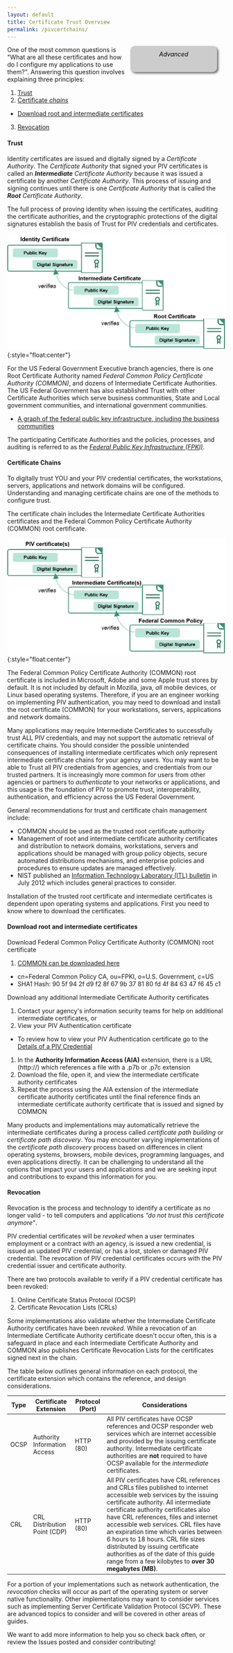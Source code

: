 ```yaml
---
layout: default
title: Certificate Trust Overview
permalink: /pivcertchains/
---
```


<div style="float:right; padding:10px; margin-right:20px; border-radius:10px; width:180px; height:40px; box-shadow:3px 3px 5px 0px; text-align:center; background-color:#CCC; color:#666666">
<div style="color:#000000">
<em>Advanced</em>
</div>
</div>

One of the most common questions is "What are all these certificates and how do I configure my applications to use them?".  Answering this question involves explaining three principles:

1.  [Trust](#trust)
2.  [Certificate *chains*](#certificate-chains)
   * [Download root and intermediate certificates](#download-root-and-intermediate-certificates)
3.  [Revocation](#revocation)

#### Trust
Identity certificates are issued and digitally signed by a _Certificate Authority_.  The _Certificate Authority_ that signed your PIV certificates is called an _**Intermediate** Certificate Authority_ because it was issued a certificate by another _Certificate Authority_.  This process of issuing and signing continues until there is one  _Certificate Authority_ that is called the _**Root** Certificate Authority_.

The full process of proving identity when issuing the certificates, auditing the certificate authorities, and the cryptographic protections of the digital signatures establish the basis of Trust for PIV credentials and certificates.

![Example of an identity certificate with intermediate and root](../img/certificatechain_small.png){:style="float:center"}

For the US Federal Government Executive branch agencies, there is one Root Certificate Authority named _Federal Common Policy Certificate Authority (COMMON)_, and dozens of Intermediate Certificate Authorities.  The US Federal Government has also established Trust with other Certificate Authorities which serve business communities, State and Local government communities, and international government communities.

*  [A graph of the federal public key infrastructure, including the business communities](http://fpki-graph.fpki-lab.gov/)

The participating Certificate Authorities and the policies, processes, and auditing is referred to as the [*Federal Public Key Infrastructure (FPKI)*](https://www.idmanagement.gov/IDM/s/article_content_old?tag=a0Gt0000000SfwP).

#### Certificate Chains
To digitally trust YOU and your PIV credential certificates, the workstations, servers, applications and network domains will be configured. Understanding and managing certificate chains are one of the methods to configure trust.

The certificate chain includes the Intermediate Certificate Authorities certificates and the Federal Common Policy Certificate Authority (COMMON) root certificate.

![Example of a PIV certificate chain to Common](../img/pivcertificatechain_small.png){:style="float:center"}

The Federal Common Policy Certificate Authority (COMMON) root certificate is included in Microsoft, Adobe and some Apple trust stores by default.  It is not included by default in Mozilla, java, _all_ mobile devices, or Linux based operating systems.  Therefore, if you are an engineer working on implementing PIV authentication, you may need to download and install the root certificate (COMMON) for your workstations, servers, applications and network domains.

Many applications may require Intermediate Certificates to successfully trust ALL PIV credentials, and may not support the automatic retrieval of certificate chains.  You should consider the possible unintended consequences of installing intermediate certificates which _only_ represent intermediate certificate chains for your agency users.  You may want to be able to Trust all PIV credentials from agencies, and credentials from our trusted partners.  It is increasingly more common for users from other agencies or partners to _authenticate_ to your networks or applications, and this usage is the foundation of PIV to promote trust, interoperability, authentication, and efficiency across the US Federal Government.  

General recommendations for trust and certificate chain management include:

* COMMON should be used as the trusted root certificate authority
* Management of root and intermediate certificate authority certificates and distribution to network domains, workstations, servers and applications should be managed with group policy objects, secure automated distributions mechanisms, and enterprise policies and procedures to ensure updates are managed effectively.
* NIST published an [Information Technology Laboratory (ITL) bulletin](http://csrc.nist.gov/publications/nistbul/july-2012_itl-bulletin.pdf) in July 2012 which includes general practices to consider.

Installation of the trusted root certificate and intermediate certificates is dependent upon operating systems and applications. First you need to know where to download the certificates.

#### Download root and intermediate certificates

Download Federal Common Policy Certificate Authority (COMMON) root certificate

1. [COMMON can be downloaded here](http://http.fpki.gov/fcpca/fcpca.crt)
  * cn=Federal Common Policy CA, ou=FPKI, o=U.S. Government, c=US
  * SHA1 Hash: 90 5f 94 2f d9 f2 8f 67 9b 37 81 80 fd 4f 84 63 47 f6 45 c1


Download any additional Intermediate Certificate Authority certificates

1. Contact your agency's information security teams for help on additional intermediate certificates, or
1. View your PIV Authentication certificate
  * To review how to view your PIV Authentication certificate go to the [Details of a PIV Credential](../details)
1. In the **Authority Information Access (AIA)** extension, there is a URL (http://) which references a file with a .p7b or .p7c extension
1. Download the file, open it, and view the intermediate certificate authority certificates
1. Repeat the process using the AIA extension of the intermediate certificate authority certificates until the final reference finds an intermediate certificate authority certificate that is issued and signed by COMMON

Many products and implementations may automatically retrieve the intermediate certificates during a process called _certificate path building_ or _certificate path discovery_.   You may encounter varying implementations of the _certificate path discovery_ process based on differences in client operating systems, browsers, mobile devices, programming languages, and even applications directly. It can be challenging to understand all the options that impact your users and applications and we are seeking input and contributions to expand this information for you.      


#### Revocation
Revocation is the process and technology to identify a certificate as no longer valid - to tell computers and applications _"do not trust this certificate anymore"_.

PIV credential certificates will be _revoked_ when a user terminates employment or a contract with an agency, is issued a new credential, is issued an updated PIV credential, or has a lost, stolen or damaged PIV credential.  The revocation of PIV credential certificates occurs with the PIV credential issuer and certificate authority.

There are two protocols available to verify if a PIV credential certificate has been revoked:

1. Online Certificate Status Protocol (OCSP)
2. Certificate Revocation Lists (CRLs)

Some implementations also validate whether the Intermediate Certificate Authority certificates have been _revoked_.  While a revocation of an Intermediate Certificate Authority certificate doesn't occur often, this is a safeguard in place and each Intermediate Certificate Authority and COMMON also publishes Certificate Revocation Lists for the certificates signed next in the chain.   

The table below outlines general information on each protocol, the certificate extension which contains the reference, and design considerations.

| Type | Certificate Extension | Protocol (Port) | Considerations|
| ----- | -------| -------| ------|
| OCSP | Authority Information Access | HTTP (80) | All PIV certificates have OCSP references and OCSP responder web services which are internet accessible and provided by the issuing certificate authority. Intermediate certificate authorities are **not** required to have OCSP available for the _intermediate_ certificates.|
| CRL  | CRL Distribution Point (CDP) | HTTP (80) | All PIV certificates have CRL references and CRLs files published to internet accessible web services by the issuing certificate authority.  All intermediate certificate authority certificates also have CRL references, files and internet accessible web services.  CRL files have an expiration time which varies between 6 hours to 18 hours. CRL file sizes distributed by issuing certificate authorities as of the date of this guide range from a few kilobytes to **over 30 megabytes (MB)**.

For a portion of your implementations such as network authentication, the _revocation_ checks will occur as part of the operating system or server native functionality.  Other implementations may want to consider services such as implementing Server Certificate Validation Protocol (SCVP).  These are advanced topics to consider and will be covered in other areas of guides.  

We want to add more information to help you so check back often, or review the Issues posted and consider contributing!
